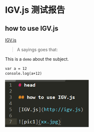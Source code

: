# IGV.js 测试报告

## how to use IGV.js

[IGV.js](https://github.com/igvteam/igv.js)


> A sayings goes that: 




This is a `demo` about the subject.

```
var a = 12
console.log(a+12)
```


![pic1](/data/2021/images/igv_code.png)





